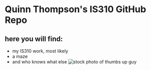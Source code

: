 # Quinn Thompson's IS310 GitHub Repo
## here you will find:
- my IS310 work, most likely
- a maze
- and who knows what else
![stock photo of thumbs up guy](https://media.istockphoto.com/id/182060276/photo/casual-man-gesturing-thumbs-up-isolated.jpg?s=612x612&w=0&k=20&c=YYCr9xSywy1pxJRskxEPYuM8T0PYTX3ylFG0C1pXyd4=)
